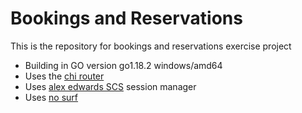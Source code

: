 # Bookings and Reservations

This is the repository for bookings and reservations exercise project

- Building in GO version go1.18.2 windows/amd64
- Uses the [chi router](github.com/go-chi/chi)
- Uses [alex edwards SCS](github.com/alexedwards/scs/v2) session manager
- Uses [no surf](github.com/justinas/nosurf)